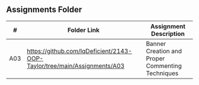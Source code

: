 ##  Assignments Folder

|   #   | Folder Link | Assignment Description |
| :---: | ----------- | ---------------------- |
|   A03    |      https://github.com/IqDeficient/2143-OOP-Taylor/tree/main/Assignments/A03       |             Banner Creation and Proper Commenting Techniques           |

